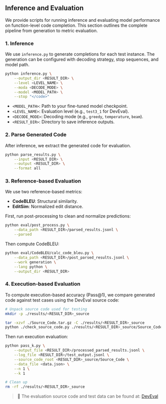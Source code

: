 ## Inference and Evaluation

We provide scripts for running inference and evaluating model performance on function-level code completion. This section outlines the complete pipeline from generation to metric evaluation.

### 1. Inference

We use `inference.py` to generate completions for each test instance. The generation can be configured with decoding strategy, stop sequences, and model path.

```bash
python inference.py \
    --output_dir <RESULT_DIR> \
    --level <LEVEL_NAME> \
    --moda <DECODE_MODE> \
    --model <MODEL_PATH> \
    --stop "</code>"
```

- `<MODEL_PATH>`: Path to your fine-tuned model checkpoint.
- `<LEVEL_NAME>`: Evaluation level (e.g., `test3_1` for DevEval).
- `<DECODE_MODE>`: Decoding mode (e.g., `greedy`, `temperature`, `beam`).
- `<RESULT_DIR>`: Directory to save inference outputs.

### 2. Parse Generated Code

After inference, we extract the generated code for evaluation.

```bash
python parse_results.py \
    --input <RESULT_DIR> \
    --output <RESULT_DIR> \
    --format all
```

### 3. Reference-based Evaluation

We use two reference-based metrics:

- **CodeBLEU**: Structural similarity.
- **EditSim**: Normalized edit distance.

First, run post-processing to clean and normalize predictions:

```bash
python eval/post_process.py \
    --data_path <RESULT_DIR>/parsed_results.jsonl \
    --parsed
```

Then compute CodeBLEU:

```bash
python eval/CodeBLEU/calc_code_bleu.py \
    --data_path <RESULT_DIR>/post_parsed_results.jsonl \
    --work generation \
    --lang python \
    --output_dir <RESULT_DIR>
```

### 4. Execution-based Evaluation

To compute execution-based accuracy (Pass@1), we compare generated code against test cases using the DevEval source code:

```bash
# Unpack source code used for testing
mkdir -p ./results/<RESULT_DIR>_source

tar -xzvf ./Source_Code.tar.gz -C ./results/<RESULT_DIR>_source
python ./check_source_code.py ./results/<RESULT_DIR>_source/Source_Code
```

Then run execution evaluation:

```bash
python pass_k.py \
    --output_file <RESULT_DIR>/processed_parsed_results.jsonl \
    --log_file <RESULT_DIR>/test_output.jsonl \
    --source_code_root <RESULT_DIR>_source/Source_Code \
    --data_file <data.json> \
    --n 1 \
    --k 1

# Clean up
rm -rf ./results/<RESULT_DIR>_source
```

> 🔗 The evaluation source code and test data can be found at: [DevEval](https://github.com/seketeam/DevEval/)
